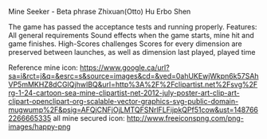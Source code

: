 Mine Seeker - Beta phrase
Zhixuan(Otto) Hu
Erbo Shen


The game has passed the acceptance tests and running properly.
Features:
All general requirements
Sound effects when the game starts, mine hit and game finishes.
High-Scores challenges
Scores for every dimension are preserved between launches, as well as dimension last played, played time


Reference
mine icon:
https://www.google.ca/url?sa=i&rct=j&q=&esrc=s&source=images&cd=&ved=0ahUKEwjWkpn6k57SAhVP5mMKHZ8dCGIQjhwIBQ&url=http%3A%2F%2Fclipartist.net%2Fsvg%2Frg-1-24-cartoon-sea-mine-clipartist-net-2012-july-poster-art-clip-art-clipart-openclipart-org-scalable-vector-graphics-svg-public-domain-mugwump%2F&psig=AFQjCNFjOjLMTQFSNrlFLFijpkQPf51cow&ust=1487662266665335
all mine secured icon:
http://www.freeiconspng.com/png-images/happy-png